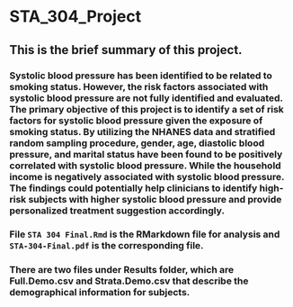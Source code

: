 # STA_304_Project

## This is the brief summary of this project. 
### Systolic blood pressure has been identified to be related to smoking status. However, the risk factors associated with systolic blood pressure are not fully identified and evaluated. The primary objective of this project is to identify a set of risk factors for systolic blood pressure given the exposure of smoking status. By utilizing the NHANES data and stratified random sampling procedure, gender, age, diastolic blood pressure, and marital status have been found to be positively correlated with systolic blood pressure. While the household income is negatively associated with systolic blood pressure. The findings could potentially help clinicians to identify high-risk subjects with higher systolic blood pressure and provide personalized treatment suggestion accordingly.

### File `STA 304 Final.Rmd` is the RMarkdown file for analysis and `STA-304-Final.pdf` is the corresponding file. 
### There are two files under Results folder, which are Full.Demo.csv and Strata.Demo.csv that describe the demographical information for subjects.
